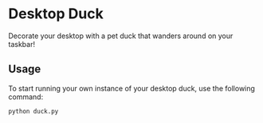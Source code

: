 # Desktop Duck
Decorate your desktop with a pet duck that wanders around on your taskbar!

## Usage

To start running your own instance of your desktop duck, use the following command:

    python duck.py
